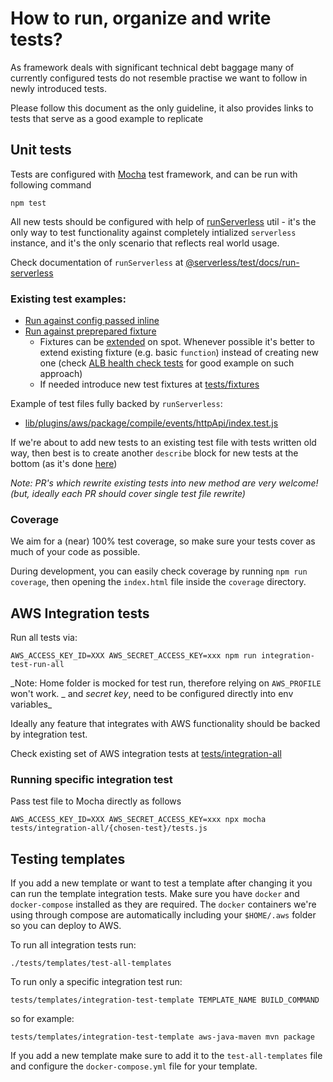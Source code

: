 # How to run, organize and write tests?

As framework deals with significant technical debt baggage many of currently configured tests do not
resemble practise we want to follow in newly introduced tests.

Please follow this document as the only guideline, it also provides links to tests that serve as a good example to replicate

## Unit tests

Tests are configured with [Mocha](https://mochajs.org/) test framework, and can be run with following command

```
npm test
```

All new tests should be configured with help of [runServerless](./utils/run-serverless.js) util - it's the only way to test functionality against completely intialized `serverless` instance, and it's the only scenario that reflects real world usage.

Check documentation of `runServerless` at [@serverless/test/docs/run-serverless](https://github.com/serverless/test/blob/master/docs/run-serverless.md#run-serverless)

### Existing test examples:

- [Run against config passed inline](https://github.com/serverless/serverless/blob/73107822945a878abbdebe2309e8e9d87cc2858a/lib/plugins/aws/package/lib/generateCoreTemplate.test.js#L11-L14)
- [Run against preprepared fixture](https://github.com/serverless/serverless/blob/73107822945a878abbdebe2309e8e9d87cc2858a/lib/plugins/aws/package/compile/functions/index.test.js#L2629-L2632)
  - Fixtures can be [extended](https://github.com/serverless/serverless/blob/4c2a52d1bf8fdb15683c09a8db800aa0e5842950/lib/plugins/aws/package/compile/events/httpApi/index.test.js#L119) on spot. Whenever possible it's better to extend existing fixture (e.g. basic `function`) instead of creating new one (check [ALB health check tests](https://github.com/serverless/serverless/blob/04d463f4e438d02fef958fce34677a06645fee82/lib/plugins/aws/package/compile/events/alb/lib/healthCheck.test.js) for good example on such approach)
  - If needed introduce new test fixtures at [tests/fixtures](./fixtures)

Example of test files fully backed by `runServerless`:

- [lib/plugins/aws/package/compile/events/httpApi/index.test.js](https://github.com/serverless/serverless/blob/master/lib/plugins/aws/package/compile/events/httpApi/index.test.js)

If we're about to add new tests to an existing test file with tests written old way, then best is to create another `describe` block for new tests at the bottom (as it's done [here](https://github.com/serverless/serverless/blob/73107822945a878abbdebe2309e8e9d87cc2858a/lib/plugins/aws/package/compile/functions/index.test.js#L2624))

_Note: PR's which rewrite existing tests into new method are very welcome! (but, ideally each PR should cover single test file rewrite)_

### Coverage

We aim for a (near) 100% test coverage, so make sure your tests cover as much of your code as possible.

During development, you can easily check coverage by running `npm run coverage`, then opening the `index.html` file inside the `coverage` directory.

## AWS Integration tests

Run all tests via:

```
AWS_ACCESS_KEY_ID=XXX AWS_SECRET_ACCESS_KEY=xxx npm run integration-test-run-all
```

_Note: Home folder is mocked for test run, therefore relying on `AWS_PROFILE` won't work. _ and _secret key_, need to be configured directly into env variables\_

Ideally any feature that integrates with AWS functionality should be backed by integration test.

Check existing set of AWS integration tests at [tests/integration-all](./integration-all)

### Running specific integration test

Pass test file to Mocha directly as follows

```
AWS_ACCESS_KEY_ID=XXX AWS_SECRET_ACCESS_KEY=xxx npx mocha tests/integration-all/{chosen-test}/tests.js
```

## Testing templates

If you add a new template or want to test a template after changing it you can run the template integration tests. Make sure you have `docker` and `docker-compose` installed as they are required. The `docker` containers we're using through compose are automatically including your `$HOME/.aws` folder so you can deploy to AWS.

To run all integration tests run:

```
./tests/templates/test-all-templates
```

To run only a specific integration test run:

```
tests/templates/integration-test-template TEMPLATE_NAME BUILD_COMMAND
```

so for example:

```
tests/templates/integration-test-template aws-java-maven mvn package
```

If you add a new template make sure to add it to the `test-all-templates` file and configure the `docker-compose.yml` file for your template.
